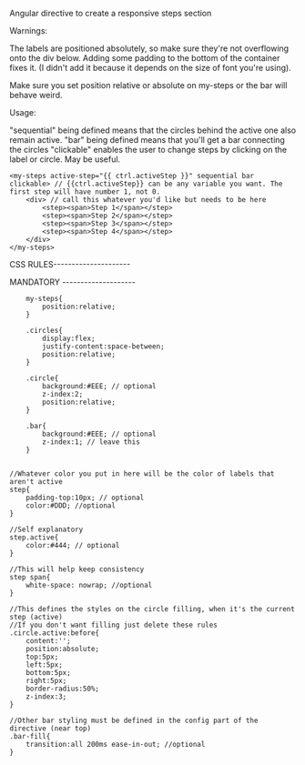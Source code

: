 Angular directive to create a responsive steps section

Warnings:

The labels are positioned absolutely, so make sure they're not overflowing onto the div below.	Adding some padding to the bottom of the container fixes it. (I didn't add it because it depends on the size of font you're using).

Make sure you set position relative or absolute on my-steps or the bar will behave weird.


Usage:

"sequential" being defined means that the circles behind the active one also remain active. 
"bar" being defined means that you'll get a bar connecting the circles
"clickable" enables the user to change steps by clicking on the label or circle. May be useful.

	<my-steps active-step="{{ ctrl.activeStep }}" sequential bar clickable> // {{ctrl.activeStep}} can be any variable you want. The first step will have number 1, not 0.
		<div> // call this whatever you'd like but needs to be here
			<step><span>Step 1</span></step>
			<step><span>Step 2</span></step>
			<step><span>Step 3</span></step>
			<step><span>Step 4</span></step>
		</div>
	</my-steps>


CSS RULES---------------------

MANDATORY --------------------

		my-steps{
			position:relative;
		}

		.circles{
			display:flex;
			justify-content:space-between;
			position:relative;
		}

		.circle{
			background:#EEE; // optional
			z-index:2;
			position:relative;
		}

		.bar{
			background:#EEE; // optional 
			z-index:1; // leave this
		}

		
	//Whatever color you put in here will be the color of labels that aren't active
	step{
		padding-top:10px; // optional
		color:#DDD; //optional
	}

	//Self explanatory
	step.active{
		color:#444; // optional
	}

	//This will help keep consistency
	step span{
		white-space: nowrap; //optional
	}

	//This defines the styles on the circle filling, when it's the current step (active)
	//If you don't want filling just delete these rules
	.circle.active:before{
		content:'';
		position:absolute;
		top:5px;
		left:5px;
		bottom:5px;
		right:5px;
		border-radius:50%;
		z-index:3;
	}

	//Other bar styling must be defined in the config part of the directive (near top)
	.bar-fill{ 
		transition:all 200ms ease-in-out; //optional
	}